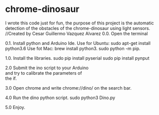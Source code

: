 # chrome-dinosaur
I wrote this code just for fun, the purpose of this project is the automatic detection of the obstacles of the chrome-dinosaur using light sensors.
//Created by Cesar Guillermo Vazquez Alvarez
0.0. 	Open the terminal

0.1.	Install python and Arduino Ide.
		Use for Ubuntu: sudo apt-get install python3.6
		Use fot Mac: brew install python3.
		sudo python -m pip.

1.0. 	Install the libraries.
		sudo pip install pyserial
		sudo pip install pynput

2.0		Submit the ino script to your Arduino 			
		and try to calibrate the parameters of 			
		the if.

3.0		Open chrome and write chrome://dino/ 
		on the search bar.

4.0		Run the dino python script.
		sudo python3 Dino.py

5.0		Enjoy. 		
	
